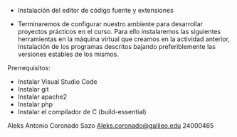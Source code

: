 * Instalación del editor de código fuente y extensiones

* Terminaremos de configurar nuestro ambiente para desarrollar proyectos prácticos en el curso. Para ello instalaremos las siguientes herramientas en la máquina virtual que creamos en la actividad anterior, Instalación de los programas descritos bajando preferiblemente las versiones estables de los mismos.

Prerrequisitos: 
* Instalar Visual Studio Code
* Instalar git
* Instalar apache2
* Instalar php
* Instalar el compilador de C (build-essential)

Aleks Antonio Coronado Sazo 
Aleks.coronado@galileo.edu
24000465
